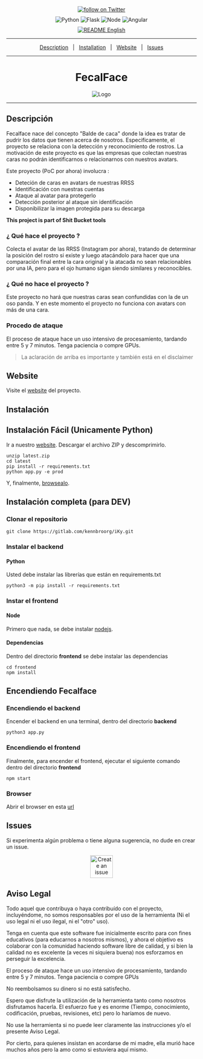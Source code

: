 <div align="center" style="margin-bottom: 10px;">
    <a href="https://twitter.com/intent/follow?screen_name=kennbroorg">
	<img alt="follow on Twitter" src="https://img.shields.io/twitter/follow/kennbroorg.svg?label=follow%20&style=for-the-badge&logo=twitter&labelColor=abcdef&color=1da1f2">
    </a>
</div>

<div align="center" style="margin-bottom: 10px;">
    <img alt="Python" src="https://img.shields.io/badge/python-3.7-informational.svg?style=for-the-badge">
    <img alt="Flask" src="https://img.shields.io/badge/interface-flask-yellowgreen.svg?style=for-the-badge">
    <img alt="Node" src="https://img.shields.io/badge/node-12.x-brightgreen.svg?style=for-the-badge">
    <img alt="Angular" src="https://img.shields.io/badge/web%20framwork-angular%207-red.svg?style=for-the-badge">
</div>

<div align="center">
    <a href="https://gitlab.com/kennbroorg/shit-bucket/fecalface/-/blob/master/README.es.md">
	<img alt="README English" src="https://img.shields.io/badge/README-English-orange.svg?style=for-the-badge">
    </a>
</div>

---

<div align="center">   

[Description](#description)&nbsp;&nbsp;&nbsp;|&nbsp;&nbsp;&nbsp;[Installation](#installation)&nbsp;&nbsp;&nbsp;|&nbsp;&nbsp;&nbsp;[Website][website]&nbsp;&nbsp;&nbsp;|&nbsp;&nbsp;&nbsp;[Issues][issues]

</div>

---

<!--
Website References
-->
[website]:https://kennbroorg.gitlab.io/shit-bucket/fecalface-page
[issues]:https://gitlab.com/kennbroorg/shit-bucket/fecalface/-/issues

<h1 align="center">FecalFace</h1>

<div align="center">
    <img alt="Logo" src="frontend/src/assets/images/FecalFace-simetric-logo-trans.png"> 
</div>

---

<h2 id="description">Descripción</h2>
Fecalface nace del concepto "Balde de caca" donde la idea es tratar de pudrir los datos que tienen acerca de nosotros.
Especificamente, el proyecto se relaciona con la detección y reconocimiento de rostros.
La motivación de este proyecto es que las empresas que colectan nuestras caras no podrán identificarnos o relacionarnos con nuestros avatars.

Este proyecto (PoC por ahora) involucra : 

- Deteción de caras en avatars de nuestras RRSS
- Identificación con nuestras cuentas
- Ataque al avatar para protegerlo
- Detección posterior al ataque sin identificación
- Disponibilizar la imagen protegida para su descarga

**This project is part of Shit Bucket tools**

###  ¿ Qué hace el proyecto ? 
Colecta el avatar de las RRSS (Instagram por ahora), tratando de determinar la posición del rostro si existe y luego atacándolo para hacer que una comparación final entre la cara original y la atacada no sean relacionables por una IA, pero para el ojo humano sigan siendo similares y reconocibles.

###  ¿ Qué no hace el proyecto ?
Este proyecto no hará que nuestras caras sean confundidas con la de un oso panda. Y en este momento el proyecto no funciona con avatars con más de una cara.

###  Procedo de ataque
El proceso de ataque hace un uso intensivo de procesamiento, tardando entre 5 y 7 minutos. Tenga paciencia o compre GPUs.
>La aclaración de arriba es importante y también está en el disclaimer

## Website
Visite el [website][website] del proyecto.

<h2 id="installation">Instalación</h2>

## Instalación Fácil (Unicamente Python)

Ir a nuestro [website][website]. Descargar el archivo ZIP y descomprimirlo.
```
unzip latest.zip
cd latest
pip install -r requirements.txt
python app.py -e prod
```
Y, finalmente, [browsealo](#browse).

## Instalación completa (para DEV)

### Clonar el repositorio

```shell
git clone https://gitlab.com/kennbroorg/iKy.git
```

### Instalar el backend

#### Python 

Usted debe instalar las librerías que están en requirements.txt

```shell
python3 -m pip install -r requirements.txt
```

### Instar el frontend

#### Node

Primero que nada, se debe instalar [nodejs](https://nodejs.org/en/).


#### Dependencias

Dentro del directorio **frontend** se debe instalar las dependencias

```shell
cd frontend
npm install
```

## Encendiendo Fecalface

### Encendiendo el backend

Encender el backend en una terminal, dentro del directorio **backend**

```shell
python3 app.py
```

### Encendiendo el frontend

Finalmente, para encender el frontend, ejecutar el siguiente comando dentro del directorio **frontend**

```shell
npm start
```

<h3 id="browser">Browser</h3>

Abrir el browser en esta [url](http://127.0.0.1:9001) 

<h2 id="issues">Issues</h2>

Si experimenta algún problema o tiene alguna sugerencia, no dude en crear un issue. 

<div align="center">   

[<img alt="Create an issue" src="https://kennbroorg.gitlab.io/shit-bucket/fecalface-page/images/OpenIssueButton.png" height="60px">](https://gitlab.com/kennbroorg/shit-bucket/fecalface/-/issues)

</div>

## Aviso Legal

Todo aquel que contribuya o haya contribuído con el proyecto, incluyéndome, no somos responsables por el uso de la herramienta (Ni el uso legal ni el uso ilegal, ni el "otro" uso). 

Tenga en cuenta que este software fue inicialmente escrito para con fines educativos (para educarnos a nosotros mismos), y ahora el objetivo es colaborar con la comunidad haciendo software libre de calidad, y si bien la calidad no es excelente (a veces ni siquiera buena) nos esforzamos en perseguir la excelencia.

El proceso de ataque hace un uso intensivo de procesamiento, tardando entre 5 y 7 minutos. Tenga paciencia o compre GPUs

No reembolsamos su dinero si no está satisfecho.

Espero que disfrute la utilización de la herramienta tanto como nosotros disfrutamos hacerla. El esfuerzo fue y es enorme (Tiempo, conocimiento, codificación, pruebas, revisiones, etc) pero lo haríamos de nuevo.

No use la herramienta si no puede leer claramente las instrucciones y/o el presente Aviso Legal.

Por cierto, para quienes insistan en acordarse de mi madre, ella murió hace muchos años pero la amo como si estuviera aquí mismo.
